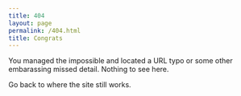 ```yaml
---
title: 404
layout: page
permalink: /404.html
title: Congrats
---
```

You managed the impossible and located a URL typo or some other embarassing missed detail. Nothing to see here.

Go back to where the site still works.
